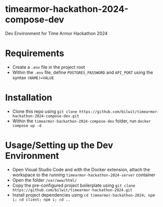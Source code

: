 # timearmor-hackathon-2024-compose-dev
Dev Environment for Time Armor Hackathon 2024

# Requirements
- Create a `.env` file in the project root
- Within the `.env` file, define `POSTGRES_PASSWORD` and `API_PORT` using the syntax `(NAME)=VALUE`

# Installation
- Clone this repo using `git clone https://github.com/bilwit/timearmor-hackathon-2024-compose-dev.git`
- Within the `timearmor-hackathon-2024-compose-dev` folder, run `docker compose up -d`

# Usage/Setting up the Dev Environment
- Open Visual Studio Code and with the Docker extension, attach the workspace to the running `timearmor-hackathon-2024-server` container
- Open the folder `/var/www/html/`
- Copy the pre-configured project boilerplate using `git clone https://github.com/bilwit/timearmor-hackathon-2024.git`
- Install project dependencies using `cd timearmor-hackathon-2024; npm i; cd client; npm i; cd ..`
